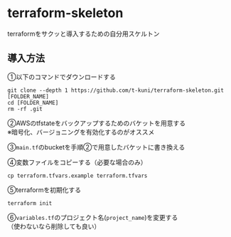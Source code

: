 # terraform-skeleton

terraformをサクッと導入するための自分用スケルトン

## 導入方法

①以下のコマンドでダウンロードする

```
git clone --depth 1 https://github.com/t-kuni/terraform-skeleton.git [FOLDER_NAME]
cd [FOLDER_NAME]
rm -rf .git
```

②AWSのtfstateをバックアップするためのバケットを用意する  
※暗号化、バージョニングを有効化するのがオススメ

③`main.tf`のbucketを手順②で用意したバケットに書き換える

④変数ファイルをコピーする（必要な場合のみ）

```
cp terraform.tfvars.example terraform.tfvars
```

⑤terraformを初期化する

```
terraform init
```

⑥`variables.tf`のプロジェクト名(`project_name`)を変更する  
（使わないなら削除しても良い）

